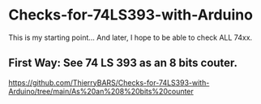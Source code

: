 # Checks-for-74LS393-with-Arduino
This is my starting point... And later, I hope to be able to check ALL 74xx.


First Way: See 74 LS 393 as an 8 bits couter.
------------------------------------------------
https://github.com/ThierryBARS/Checks-for-74LS393-with-Arduino/tree/main/As%20an%208%20bits%20counter


